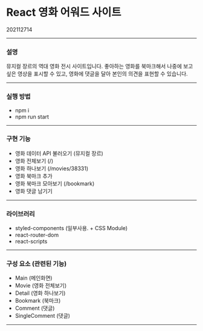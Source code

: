 # React 영화 어워드 사이트
202112714

---

### 설명
뮤지컬 장르의 역대 영화 전시 사이트입니다. 좋아하는 영화를 북마크해서 나중에 보고싶은 영상을 표시할 수 있고, 영화에 댓글을 달아 본인의 의견을 표현할 수 있습니다. 

---

### 실행 방법
- npm i
- npm run start

---

### 구현 기능
- 영화 데이터 API 불러오기 (뮤지컬 장르) 
- 영화 전체보기 (/)
- 영화 하나보기 (/movies/38331)
- 영화 북마크 추가
- 영화 북마크 모아보기 (/bookmark)
- 영화 댓글 남기기

---

### 라이브러리
- styled-components (일부사용. + CSS Module)
- react-router-dom
- react-scripts

---

### 구성 요소 (관련된 기능)
- Main (메인화면)
- Movie (영화 전체보기)
- Detail (영화 하나보기)
- Bookmark (북마크)
- Comment (댓글)
- SingleComment (댓글)

---
